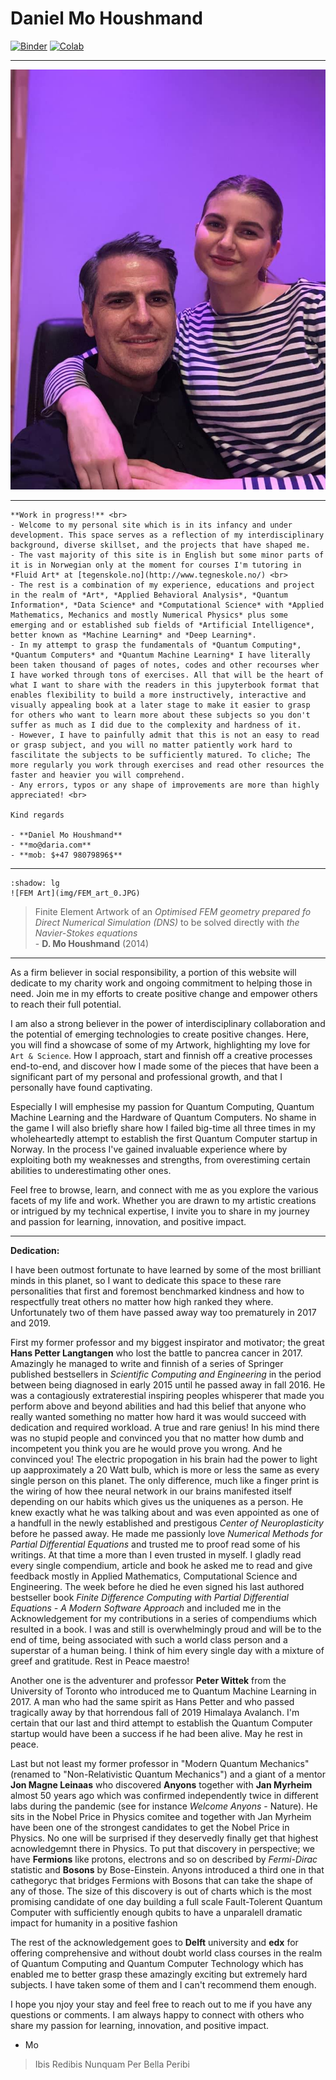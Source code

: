 # Daniel Mo Houshmand


[![Binder](https://mybinder.org/badge_logo.svg)](https://mybinder.org/v2/gh/QDaria/jbmo/HEAD)
[![Colab](https://colab.research.google.com/assets/colab-badge.svg)](https://colab.research.google.com/github/googlecolab/colabtools/blob/main/notebooks/colab-github-demo.ipynb)

---

<img src="_static/prof.jpg" alt="Avatar" class="sd-avatar-xl">


---



```{note} Work in progress
**Work in progress!** <br>
- Welcome to my personal site which is in its infancy and under development. This space serves as a reflection of my interdisciplinary background, diverse skillset, and the projects that have shaped me.
- The vast majority of this site is in English but some minor parts of it is in Norwegian only at the moment for courses I'm tutoring in *Fluid Art* at [tegenskole.no](http://www.tegneskole.no/) <br> 
- The rest is a combination of my experience, educations and project in the realm of *Art*, *Applied Behavioral Analysis*, *Quantum Information*, *Data Science* and *Computational Science* with *Applied Mathematics, Mechanics and mostly Numerical Physics* plus some emerging and or established sub fields of *Artificial Intelligence*, better known as *Machine Learning* and *Deep Learning*.
- In my attempt to grasp the fundamentals of *Quantum Computing*, *Quantum Computers* and *Quantum Machine Learning* I have literally been taken thousand of pages of notes, codes and other recourses wher I have worked through tons of exercises. All that will be the heart of what I want to share with the readers in this jupyterbook format that enables flexibility to build a more instructively, interactive and visually appealing book at a later stage to make it easier to grasp for others who want to learn more about these subjects so you don't suffer as much as I did due to the complexity and hardness of it. 
- However, I have to painfully admit that this is not an easy to read or grasp subject, and you will no matter patiently work hard to fascilitate the subjects to be sufficiently matured. To cliche; The more regularly you work through exercises and read other resources the faster and heavier you will comprehend. 
- Any errors, typos or any shape of improvements are more than highly appreciated! <br>

Kind regards 

- **Daniel Mo Houshmand** 
- **mo@daria.com**
- **mob: $+47 98079896$**

```

---

```{grid-item-card}
:shadow: lg
![FEM Art](img/FEM_art_0.JPG)
```

> Finite Element Artwork of an *Optimised FEM geometry prepared fo Direct Numerical Simulation (DNS)*  to be solved directly with *the Navier-Stokes equations* <br> - **D. Mo Houshmand** (2014)

---
As a firm believer in social responsibility, a portion of this website will dedicate to my charity work and ongoing commitment to helping those in need. Join me in my efforts to create positive change and empower others to reach their full potential.

I am also a strong believer in the power of interdisciplinary collaboration and the potential of emerging technologies to create positive changes.
Here, you will find a showcase of some of my Artwork, highlighting my love for `Art & Science`. How I approach, start and finnish off a creative processes end-to-end, and discover how I made some of the pieces that have been a significant part of my personal and professional growth, and that I personally have found captivating. <br>

Especially I will emphesise my passion for Quantum Computing, Quantum Machine Learning and the Hardware of Quantum Computers. No shame in the game I will also briefly share how I failed big-time all three times in my wholeheartedly attempt to establish the first Quantum Computer startup in Norway. In the process I've gained invaluable experience where by exploiting both my weaknesses and strengths, from overestiming certain abilities to underestimating other ones.

Feel free to browse, learn, and connect with me as you explore the various facets of my life and work. Whether you are drawn to my artistic creations or intrigued by my technical expertise, I invite you to share in my journey and passion for learning, innovation, and positive impact.

---


**Dedication:** <br>

I have been outmost fortunate to have learned by some of the most brilliant minds in this planet, so I want to dedicate this space to these rare personalities that first and foremost benchmarked kindness and how to respectfully treat others no matter how high ranked they where. Unfortunately two of them have passed away way too prematurely in 2017 and 2019.

First my former professor and my biggest inspirator and motivator; the great **Hans Petter Langtangen** who lost the battle to pancrea cancer in 2017. Amazingly he managed to write and finnish of a series of Springer published bestsellers in *Scientific Computing and Engineering* in the period between being diagnosed in early 2015 until he passed away in fall 2016. He was a contagiously extraterestial inspiring peoples whisperer that made you perform above and beyond abilities and had this belief that anyone who really wanted something no matter how hard it was would succeed with dedication and required workload. A true and rare genius! In his mind there was no stupid people and convinced you that no matter how dumb and incompetent you think you are he would prove you wrong. And he convinced you! The electric propogation in his brain had the power to light up aapproximately a $20$ Watt bulb, which is more or less the same as every single person on this planet. The only difference, much like a finger print is the wiring of how thee neural network in our brains manifested itself depending on our habits which gives us the uniquenes as a person. He knew exactly what he was talking about and was even appointed as one of a handfull in the newly established and prestigous *Center of Neuroplasticity* before he passed away. He made me passionly love *Numerical Methods for Partial Differential Equations* and trusted me to proof read some of his writings. At that time a more than I even trusted in myself. I gladly read every single compendium, article and book he asked me to read and give feedback mostly in Applied Mathematics, Computational Science and Engineering. The week before he died he even signed his last authored bestseller book *Finite Difference Computing with Partial Differential Equations - A Modern Software Approach* and included me in the Acknowledgement for my contributions in a series of compendiums which resulted in a book. I was and still is overwhelmingly proud and will be to the end of time, being associated with such a world class person and a superstar of a human being. I think of him every single day with a mixture of greef and gratitude. Rest in Peace maestro!

Another one is the adventurer and professor **Peter Wittek** from the University of Toronto who introduced me to Quantum Machine Learning in 2017. A man who had the same spirit as Hans Petter and who passed tragically away by that horrendous fall of 2019 Himalaya Avalanch. I'm certain that our last and third attempt to establish the Quantum Computer startup would have been a success if he had been alive. May he rest in peace.

Last but not least my former professor in "Modern Quantum Mechanics" (renamed to "Non-Relativistic Quantum Mechanics") and a giant of a mentor **Jon Magne Leinaas** who discovered **Anyons** together with **Jan Myrheim** almost 50 years ago which was confirmed independently twice in different labs during the pandemic (see for instance *Welcome Anyons* - Nature). He sits in the Nobel Price in Physics comitee and together with Jan Myrheim have been one of the strongest candidates to get the Nobel Price in Physics. No one will be surprised if they deservedly finally get that highest acnowledgemnt there in Physics. To put that discovery in perspective; we have **Fermions** like protons, electrons and so on described by *Fermi-Dirac* statistic and **Bosons** by Bose-Einstein. Anyons introduced a third one in that cathegoryc that bridges Fermions with Bosons that can take the shape of any of those. The size of this discovery is out of charts which is the most promising candidate of one day building a full scale Fault-Tolerent Quantum Computer with sufficiently enough qubits to have a unparalell dramatic impact for humanity in a positive fashion<br>

The rest of the acknowledgement goes to **Delft** university and **edx** for offering comprehensive and without doubt world class courses in the realm of Quantum Computing and Quantum Computer Technology which has enabled me to better grasp these amazingly exciting but extremely hard subjects. I have taken some of them and I can't recommend them enough.

I hope you njoy your stay and feel free to reach out to me if you have any questions or comments. I am always happy to connect with others who share my passion for learning, innovation, and positive impact.

- Mo
  
> Ibis Redibis Nunquam Per Bella Peribi

```{tableofcontents}
```


```{nb-exec-table}
```


